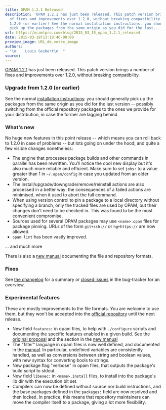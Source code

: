 ```yaml
---
title: OPAM 1.2.1 Released
description: 'OPAM 1.2.1 has just been released. This patch version brings a number
  of fixes and improvements over 1.2.0, without breaking compatibility. Upgrade from
  1.2.0 (or earlier) See the normal installation instructions: you should generally
  pick up the packages from the same origin as you did for the last...'
url: https://ocamlpro.com/blog/2015_03_18_opam_1.2.1_released
date: 2015-03-18T13:19:46-00:00
preview_image: URL_de_votre_image
authors:
- "\n    Louis Gesbert\n  "
source:
---
```


<p><a href="https://github.com/ocaml/opam/releases/tag/1.2.1">OPAM 1.2.1</a> has just been
released. This patch version brings a number of fixes and improvements
over 1.2.0, without breaking compatibility.</p>
<h3>Upgrade from 1.2.0 (or earlier)</h3>
<p>See the normal
<a href="https://opam.ocaml.org/doc/Install.html">installation instructions</a>: you should
generally pick up the packages from the same origin as you did for the last
version -- possibly switching from the official repository packages to the ones
we provide for your distribution, in case the former are lagging behind.</p>
<h3>What's new</h3>
<p>No huge new features in this point release -- which means you can roll back
to 1.2.0 in case of problems -- but lots going on under the hood, and quite a
few visible changes nonetheless:</p>
<ul>
<li>The engine that processes package builds and other commands in parallel has
been rewritten. You'll notice the cool new display but it's also much more
reliable and efficient. Make sure to set <code>jobs:</code> to a value greater than 1 in
<code>~/.opam/config</code> in case you updated from an older version.
</li>
<li>The install/upgrade/downgrade/remove/reinstall actions are also processed in a
better way: the consequences of a failed actions are minimised, when it used
to abort the full command.
</li>
<li>When using version control to pin a package to a local directory without
specifying a branch, only the tracked files are used by OPAM, but their
changes don't need to be checked in. This was found to be the most convenient
compromise.
</li>
<li>Sources used for several OPAM packages may use <code>&lt;name&gt;.opam</code> files for package
pinning. URLs of the form <code>git+ssh://</code> or <code>hg+https://</code> are now allowed.
</li>
<li><code>opam lint</code> has been vastly improved.
</li>
</ul>
<p>... and much more</p>
<p>There is also a <a href="https://opam.ocaml.org/doc/Manual.html">new manual</a> documenting
the file and repository formats.</p>
<h3>Fixes</h3>
<p>See <a href="https://github.com/ocaml/opam/blob/1.2.1/CHANGES">the changelog</a> for a
summary or
<a href="https://github.com/ocaml/opam/issues?q=is:issue%20closed:%3E2014-10-16%20closed:%3C2015-03-05%20">closed issues</a>
in the bug-tracker for an overview.</p>
<h3>Experimental features</h3>
<p>These are mostly improvements to the file formats. You are welcome to use them,
but they won't be accepted into the
<a href="https://github.com/ocaml/opam-repository">official repository</a> until the next
release.</p>
<ul>
<li>New field <code>features:</code> in opam files, to help with <code>./configure</code> scripts and
documenting the specific features enabled in a given build. See the
<a href="https://github.com/ocaml/opam/blob/master/doc/design/depopts-and-features">original proposal</a>
and the section in the <a href="https://opam.ocaml.org/doc/Manual.html#opam">new manual</a>
</li>
<li>The &quot;filter&quot; language in opam files is now well defined, and documented in the
<a href="https://opam.ocaml.org/doc/Manual.html#Filters">manual</a>. In particular,
undefined variables are consistently handled, as well as conversions between
string and boolean values, with new syntax for converting bools to strings.
</li>
<li>New package flag &quot;verbose&quot; in opam files, that outputs the package's build
script to stdout
</li>
<li>New field <code>libexec:</code> in <code>&lt;name&gt;.install</code> files, to install into the package's
lib dir with the execution bit set.
</li>
<li>Compilers can now be defined without source nor build instructions, and the
base packages defined in the <code>packages:</code> field are now resolved and then
locked. In practice, this means that repository maintainers can move the
compiler itself to a package, giving a lot more flexibility.
</li>
</ul>

